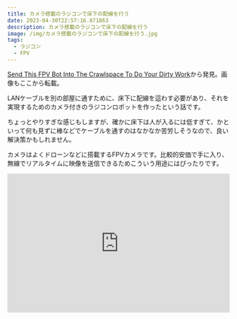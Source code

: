 ```yaml
---
title: カメラ搭載のラジコンで床下の配線を行う
date: 2023-04-30T22:57:16.871863
description: カメラ搭載のラジコンで床下の配線を行う
image: /img/カメラ搭載のラジコンで床下の配線を行う.jpg
tags:
  - ラジコン
  - FPV
---
```

[Send This FPV Bot Into The Crawlspace To Do Your Dirty Work](https://hackaday.com/2023/04/18/send-this-fpv-bot-into-the-crawlspace-to-do-your-dirty-work/)から発見。画像もここから転載。

LANケーブルを別の部屋に通すために、床下に配線を這わす必要があり、それを実現するためのカメラ付きのラジコンロボットを作ったという話です。

ちょっとやりすぎな感じもしますが、確かに床下は人が入るには低すぎて、かといって何も見ずに棒などでケーブルを通すのはなかなか苦労しそうなので、良い解決策かもしれません。

カメラはよくドローンなどに搭載するFPVカメラです。比較的安価で手に入り、無線でリアルタイムに映像を送信できるためこういう用途にはぴったりです。


<iframe width="100%" height="315" src="https://www.youtube.com/embed/4zHYhmWOVto" title="YouTube video player" frameborder="0" allow="accelerometer; autoplay; clipboard-write; encrypted-media; gyroscope; picture-in-picture" allowfullscreen></iframe>

